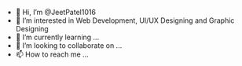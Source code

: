 - 👋 Hi, I’m @JeetPatel1016
- 👀 I’m interested in Web Development, UI/UX Designing and Graphic Designing
- 🌱 I’m currently learning ...
- 💞️ I’m looking to collaborate on ...
- 📫 How to reach me ...

<!---
JeetPatel1016/JeetPatel1016 is a ✨ special ✨ repository because its `README.md` (this file) appears on your GitHub profile.
You can click the Preview link to take a look at your changes.
--->
